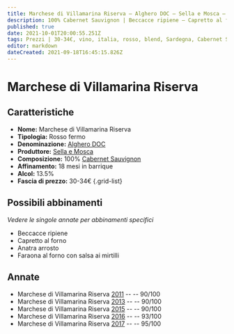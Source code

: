 ```yaml
---
title: Marchese di Villamarina Riserva – Alghero DOC – Sella e Mosca – Sardegna (IT) – 30-34€ – 4★-5★
description: 100% Cabernet Sauvignon | Beccacce ripiene – Capretto al forno – Anatra arrosto – Faraona al forno ai mirtilli 
published: true
date: 2021-10-01T20:00:55.251Z
tags: Prezzi | 30-34€, vino, italia, rosso, blend, Sardegna, Cabernet Sauvignon, colorino, fermo, Valutazioni | 5 stelle, Capretto al forno, merlot, Beccacce ripiene, Anatra arrosto, Faraona al forno ai mirtilli
editor: markdown
dateCreated: 2021-09-18T16:45:15.826Z
---
```


# Marchese di Villamarina Riserva

## Caratteristiche
- **Nome:** Marchese di Villamarina Riserva
- **Tipologia:** Rosso fermo
- **Denominazione:** [Alghero DOC](/denominazioni/Italia/Sardegna/DOC/Alghero)
- **Produttore:** [Sella e Mosca](/produttori/Italia/Sardegna/Sella-e-Mosca) 
- **Composizione:** 100% [Cabernet Sauvignon](/vitigni/Sauvignonia/bacca-nera/cabernet-sauvignon)
- **Affinamento:** 18 mesi in barrique
- **Alcol:** 13.5%
- **Fascia di prezzo:** 30-34€
{.grid-list}




## Possibili abbinamenti
*Vedere le singole annate per abbinamenti specifici*

- Beccacce ripiene
- Capretto al forno
- Anatra arrosto
- Faraona al forno con salsa ai mirtilli

## Annate
- Marchese di Villamarina Riserva [2011](vini/Italia/Sardegna/Sella-e-Mosca/Marchese-di-Villamarina-Riserva/2011) -- <span class="star-4"></span> -- 90/100
- Marchese di Villamarina Riserva [2013](vini/Italia/Sardegna/Sella-e-Mosca/Marchese-di-Villamarina-Riserva/2013) -- <span class="star-4"></span> -- 90/100
- Marchese di Villamarina Riserva [2015](vini/Italia/Sardegna/Sella-e-Mosca/Marchese-di-Villamarina-Riserva/2015) -- <span class="star-4"></span> -- 90/100
- Marchese di Villamarina Riserva [2016](vini/Italia/Sardegna/Sella-e-Mosca/Marchese-di-Villamarina-Riserva/2016) -- <span class="star-5"></span> -- 93/100 
- Marchese di Villamarina Riserva [2017](vini/Italia/Sardegna/Sella-e-Mosca/Marchese-di-Villamarina-Riserva/2017) -- <span class="star-5"></span> -- 95/100 